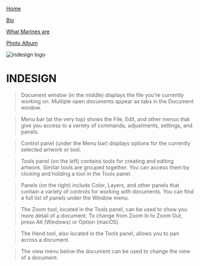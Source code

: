 [Home](Index.md "Home")

[Bio](bio.md "to my bio")

[What Marines are](Topic.md "Quotes")
  
[Photo Album](Photoalbum.md "My Photos")

![indesign logo](https://upload.wikimedia.org/wikipedia/commons/4/48/Adobe_InDesign_CC_icon.svg)

# INDESIGN

>Document window (in the middle) displays the file you’re currently working on. Multiple open documents appear as tabs in the Document window.

>Menu bar (at the very top) shows the File, Edit, and other menus that give you access to a variety of commands, adjustments, settings, and panels.

>Control panel (under the Menu bar) displays options for the currently selected artwork or tool.

>Tools panel (on the left) contains tools for creating and editing artwork. Similar tools are grouped together. You can access them by clicking and holding a tool in the Tools panel.

>Panels (on the right) include Color, Layers, and other panels that contain a variety of controls for working with documents. You can find a full list of panels under the Window menu.

>The Zoom tool, located in the Tools panel, can be used to show you more detail of a document. To change from Zoom In to Zoom Out, press Alt (Windows) or Option (macOS).

>The Hand tool, also located in the Tools panel, allows you to pan across a document.

>The view menu below the document can be used to change the view of a document.
 
>
